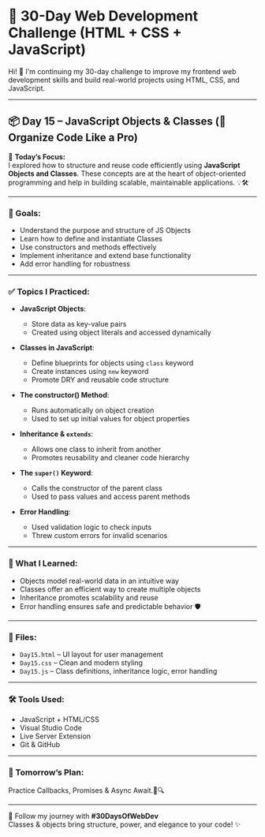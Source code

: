 # 🚀 30-Day Web Development Challenge (HTML + CSS + JavaScript)

Hi! 👋 I'm continuing my 30-day challenge to improve my frontend web development skills and build real-world projects using HTML, CSS, and JavaScript.

---

## 📦 Day 15 – JavaScript Objects & Classes (🧱 Organize Code Like a Pro)

📌 **Today’s Focus:**  
I explored how to structure and reuse code efficiently using **JavaScript Objects and Classes**. These concepts are at the heart of object-oriented programming and help in building scalable, maintainable applications. 💡🛠️

---

### 🎯 Goals:
- Understand the purpose and structure of JS Objects  
- Learn how to define and instantiate Classes  
- Use constructors and methods effectively  
- Implement inheritance and extend base functionality  
- Add error handling for robustness  

---

### ✅ Topics I Practiced:

- **JavaScript Objects**:
  - Store data as key-value pairs  
  - Created using object literals and accessed dynamically  

- **Classes in JavaScript**:
  - Define blueprints for objects using `class` keyword  
  - Create instances using `new` keyword  
  - Promote DRY and reusable code structure  

- **The constructor() Method**:
  - Runs automatically on object creation  
  - Used to set up initial values for object properties  

- **Inheritance & `extends`**:
  - Allows one class to inherit from another  
  - Promotes reusability and cleaner code hierarchy  

- **The `super()` Keyword**:
  - Calls the constructor of the parent class  
  - Used to pass values and access parent methods  

- **Error Handling**:
  - Used validation logic to check inputs  
  - Threw custom errors for invalid scenarios  

---

### 🧠 What I Learned:
- Objects model real-world data in an intuitive way  
- Classes offer an efficient way to create multiple objects  
- Inheritance promotes scalability and reuse  
- Error handling ensures safe and predictable behavior 🛡️

---

### 📁 Files:
- `Day15.html` – UI layout for user management  
- `Day15.css` – Clean and modern styling  
- `Day15.js` – Class definitions, inheritance logic, error handling  

---

### 🛠️ Tools Used:
- JavaScript + HTML/CSS  
- Visual Studio Code  
- Live Server Extension  
- Git & GitHub  

---

### 📌 Tomorrow’s Plan:
Practice Callbacks, Promises & Async Await.🔁🔍

---

🔖 Follow my journey with **#30DaysOfWebDev**  
Classes & objects bring structure, power, and elegance to your code! ✨
